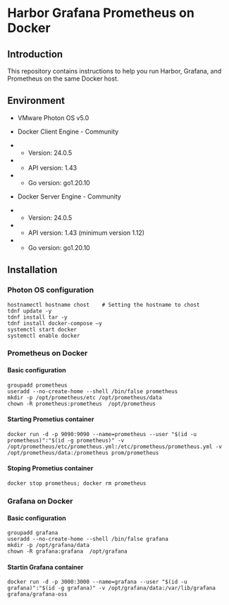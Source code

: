 # Harbor Grafana Prometheus on Docker
## Introduction
This repository contains instructions to help you run Harbor, Grafana, and Prometheus on the same Docker host. <br>

## Environment
* VMware Photon OS v5.0
* Docker Client Engine - Community
* * Version: 24.0.5
* * API version: 1.43
* * Go version: go1.20.10

* Docker Server Engine - Community
* * Version: 24.0.5
* * API version: 1.43 (minimum version 1.12)
* * Go version: go1.20.10

## Installation
### Photon OS configuration
```
hostnamectl hostname chost    # Setting the hostname to chost
tdnf update -y 
tdnf install tar -y 
tdnf install docker-compose –y 
systemctl start docker 
systemctl enable docker
```

### Prometheus on Docker
#### Basic configuration
```
groupadd prometheus
useradd --no-create-home --shell /bin/false prometheus
mkdir -p /opt/prometheus/etc /opt/prometheus/data
chown -R prometheus:prometheus  /opt/prometheus
```
#### Starting Prometius container
```
docker run -d -p 9090:9090 --name=prometheus --user "$(id -u prometheus)":"$(id -g prometheus)" -v /opt/prometheus/etc/prometheus.yml:/etc/prometheus/prometheus.yml -v /opt/prometheus/data:/prometheus prom/prometheus
```
#### Stoping Prometius container
```
docker stop prometheus; docker rm prometheus
```

### Grafana on Docker
#### Basic configuration
```
groupadd grafana
useradd --no-create-home --shell /bin/false grafana
mkdir -p /opt/grafana/data
chown -R grafana:grafana  /opt/grafana
```
#### Startin Grafana container
```
docker run -d -p 3000:3000 --name=grafana --user "$(id -u grafana)":"$(id -g grafana)" -v /opt/grafana/data:/var/lib/grafana  grafana/grafana-oss
```

